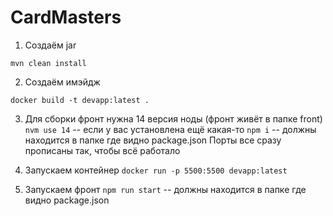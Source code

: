 # CardMasters

1. Создаём jar

```mvn clean install```

2. Создаём имэйдж

```docker build -t devapp:latest .```

3. Для сборки фронт нужна 14 версия ноды (фронт живёт в папке front)
```nvm use 14``` -- если у вас установлена ещё какая-то
```npm i```  -- должны находится в папке где видно package.json
Порты все сразу прописаны так, чтобы всё работало

4. Запускаем контейнер
```docker run -p 5500:5500 devapp:latest```

5. Запускаем фронт
```npm run start``` -- должны находится в папке где видно package.json